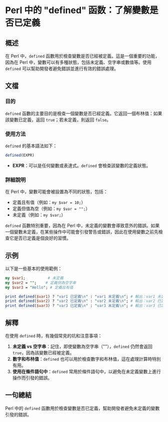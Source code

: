 <!--
Meta Description: # Perl 中的 "defined" 函数：了解變數是否已定義 ## 概述 在 Perl 中，`defined` 函數用於檢查變數是否已經被定義。這是一個重要的功能，因為在 Perl 中，變數可以有多種狀態，包括未定義、空字串或數值等。使用 `defined` 可以幫助開發者避免錯誤並進行有效的錯...
Meta Keywords: defined, perl, 未定義, var1, var2
-->

# Perl 中的 "defined" 函数：了解變數是否已定義

## 概述
在 Perl 中，`defined` 函數用於檢查變數是否已經被定義。這是一個重要的功能，因為在 Perl 中，變數可以有多種狀態，包括未定義、空字串或數值等。使用 `defined` 可以幫助開發者避免錯誤並進行有效的錯誤處理。

## 文檔
### 目的
`defined` 函數的主要目的是檢查一個變數是否已經定義。它返回一個布林值：如果該變數已定義，返回 `true`；若未定義，則返回 `false`。

### 使用方法
`defined` 的基本語法如下：

```perl
defined(EXPR)
```

- **EXPR**：可以是任何變數或表達式。`defined` 會檢查該變數的定義狀態。

### 詳細說明
在 Perl 中，變數可能會被設置為不同的狀態，包括：
- 定義且有值（例如：`my $var = 10;`）
- 定義但值為空（例如：`my $var = "";`）
- 未定義（例如：`my $var;`）

`defined` 函數特別重要，因為在 Perl 中，未定義的變數會導致意外的錯誤。如果一個變數未定義，在某些操作中可能會引發警告或錯誤，因此在使用變數之前先檢查它是否已定義是個良好的習慣。

## 示例
以下是一些基本的使用範例：

```perl
my $var1;          # 未定義
my $var2 = "";    # 定義但為空字串
my $var3 = "Hello"; # 定義且有值

print defined($var1) ? "var1 已定義\n" : "var1 未定義\n"; # 輸出：var1 未定義
print defined($var2) ? "var2 已定義\n" : "var2 未定義\n"; # 輸出：var2 已定義
print defined($var3) ? "var3 已定義\n" : "var3 未定義\n"; # 輸出：var3 已定義
```

## 解釋
在使用 `defined` 時，有幾個常見的坑和注意事項：
1. **未定義 vs 空字串**：記住，即使變數為空字串（""），`defined` 仍然會返回 `true`，因為該變數已經被定義。
2. **數字和布林值**：`defined` 也可以用於檢查數字和布林值，這在處理計算時特別有用。
3. **使用在條件語句中**：`defined` 常用於條件語句中，以避免在未定義變數上進行操作而引發的錯誤。

## 一句總結
Perl 中的 `defined` 函數用於檢查變數是否已定義，幫助開發者避免未定義的變數引發的錯誤。